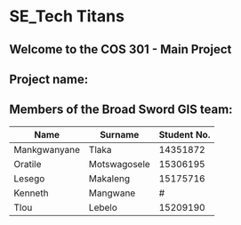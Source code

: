 # SE_Tech Titans

## Welcome to the COS 301 - Main Project

## Project name: #

## Members of the Broad Sword GIS team:

Name | Surname | Student No.
---- | ------- | -----------
Mankgwanyane | Tlaka | 14351872
Oratile | Motswagosele | 15306195
Lesego | Makaleng | 15175716
Kenneth | Mangwane | #
Tlou | Lebelo | 15209190
